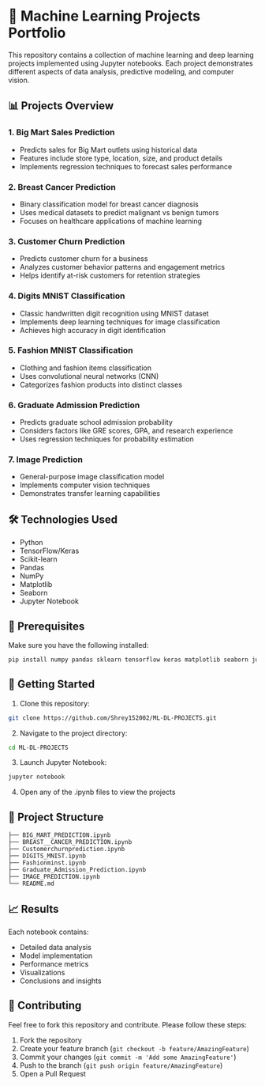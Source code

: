 # 🤖 Machine Learning Projects Portfolio

This repository contains a collection of machine learning and deep learning projects implemented using Jupyter notebooks. Each project demonstrates different aspects of data analysis, predictive modeling, and computer vision.

## 📊 Projects Overview

### 1. Big Mart Sales Prediction
- Predicts sales for Big Mart outlets using historical data
- Features include store type, location, size, and product details
- Implements regression techniques to forecast sales performance

### 2. Breast Cancer Prediction
- Binary classification model for breast cancer diagnosis
- Uses medical datasets to predict malignant vs benign tumors
- Focuses on healthcare applications of machine learning

### 3. Customer Churn Prediction
- Predicts customer churn for a business
- Analyzes customer behavior patterns and engagement metrics
- Helps identify at-risk customers for retention strategies

### 4. Digits MNIST Classification
- Classic handwritten digit recognition using MNIST dataset
- Implements deep learning techniques for image classification
- Achieves high accuracy in digit identification

### 5. Fashion MNIST Classification
- Clothing and fashion items classification
- Uses convolutional neural networks (CNN)
- Categorizes fashion products into distinct classes

### 6. Graduate Admission Prediction
- Predicts graduate school admission probability
- Considers factors like GRE scores, GPA, and research experience
- Uses regression techniques for probability estimation

### 7. Image Prediction
- General-purpose image classification model
- Implements computer vision techniques
- Demonstrates transfer learning capabilities

## 🛠️ Technologies Used
- Python
- TensorFlow/Keras
- Scikit-learn
- Pandas
- NumPy
- Matplotlib
- Seaborn
- Jupyter Notebook

## 📌 Prerequisites
Make sure you have the following installed:
```bash
pip install numpy pandas sklearn tensorflow keras matplotlib seaborn jupyter
```

## 🚀 Getting Started
1. Clone this repository:
```bash
git clone https://github.com/Shrey152002/ML-DL-PROJECTS.git
```

2. Navigate to the project directory:
```bash
cd ML-DL-PROJECTS
```

3. Launch Jupyter Notebook:
```bash
jupyter notebook
```

4. Open any of the .ipynb files to view the projects

## 📁 Project Structure
```
├── BIG_MART_PREDICTION.ipynb
├── BREAST__CANCER_PREDICTION.ipynb
├── Customerchurnprediction.ipynb
├── DIGITS_MNIST.ipynb
├── Fashionminst.ipynb
├── Graduate_Admission_Prediction.ipynb
├── IMAGE_PREDICTION.ipynb
└── README.md
```

## 📈 Results
Each notebook contains:
- Detailed data analysis
- Model implementation
- Performance metrics
- Visualizations
- Conclusions and insights

## 🤝 Contributing
Feel free to fork this repository and contribute. Please follow these steps:
1. Fork the repository
2. Create your feature branch (`git checkout -b feature/AmazingFeature`)
3. Commit your changes (`git commit -m 'Add some AmazingFeature'`)
4. Push to the branch (`git push origin feature/AmazingFeature`)
5. Open a Pull Request
